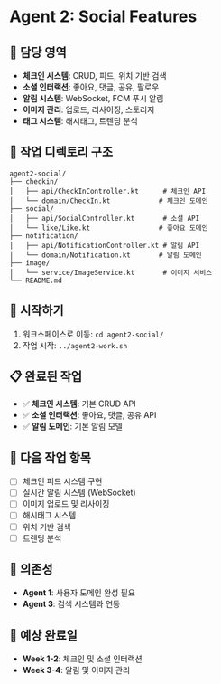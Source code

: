 # Agent 2: Social Features

## 🎯 담당 영역
- **체크인 시스템**: CRUD, 피드, 위치 기반 검색
- **소셜 인터랙션**: 좋아요, 댓글, 공유, 팔로우
- **알림 시스템**: WebSocket, FCM 푸시 알림
- **이미지 관리**: 업로드, 리사이징, 스토리지
- **태그 시스템**: 해시태그, 트렌딩 분석

## 📁 작업 디렉토리 구조
```
agent2-social/
├── checkin/
│   ├── api/CheckInController.kt      # 체크인 API
│   └── domain/CheckIn.kt            # 체크인 도메인
├── social/
│   ├── api/SocialController.kt       # 소셜 API
│   └── like/Like.kt                 # 좋아요 도메인
├── notification/
│   ├── api/NotificationController.kt # 알림 API
│   └── domain/Notification.kt       # 알림 도메인
├── image/
│   └── service/ImageService.kt       # 이미지 서비스
└── README.md
```

## 🚀 시작하기
1. 워크스페이스로 이동: `cd agent2-social/`
2. 작업 시작: `../agent2-work.sh`

## 📋 완료된 작업
- ✅ **체크인 시스템**: 기본 CRUD API
- ✅ **소셜 인터랙션**: 좋아요, 댓글, 공유 API
- ✅ **알림 도메인**: 기본 알림 모델

## 🔄 다음 작업 항목
- [ ] 체크인 피드 시스템 구현
- [ ] 실시간 알림 시스템 (WebSocket)
- [ ] 이미지 업로드 및 리사이징
- [ ] 해시태그 시스템
- [ ] 위치 기반 검색
- [ ] 트렌딩 분석

## 🔗 의존성
- **Agent 1**: 사용자 도메인 완성 필요
- **Agent 3**: 검색 시스템과 연동

## 📅 예상 완료일
- **Week 1-2**: 체크인 및 소셜 인터랙션
- **Week 3-4**: 알림 및 이미지 관리